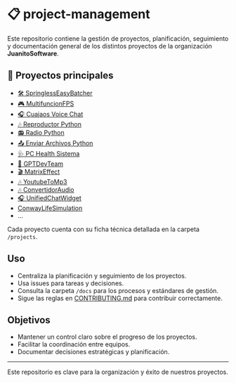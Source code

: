 # 📋 project-management

Este repositorio contiene la  gestión de proyectos, planificación, seguimiento y documentación general de los distintos proyectos de la organización **JuanitoSoftware**.

## 📌 Proyectos principales

- [🛠️ SpringlessEasyBatcher](https://github.com/Juanito-Software/Proyectos-Software/tree/main/Juanito_Software/Python/SpringlessEasyBatcher)
- [🎮 MultifuncionFPS](https://github.com/Juanito-Software/Proyectos-Software/tree/main/Juanito_Software/Python/MultifuncionFPS)
- [🎧 Cuajaos Voice Chat](https://github.com/Juanito-Software/Proyectos-Software/tree/main/Juanito_Software/Python/cuajaos_voice_chat)
- [🎶 Reproductor Python](https://github.com/Juanito-Software/Proyectos-Software/tree/main/Juanito_Software/Python/Reproductor_Python)
- [📻 Radio Python](https://github.com/Juanito-Software/Proyectos-Software/tree/main/Juanito_Software/Python/Radio_Python)
- [📤 Enviar Archivos Python](https://github.com/Juanito-Software/Proyectos-Software/tree/main/Juanito_Software/Python/Enviar_Archivos_Python)
- [🩺 PC Health Sistema](https://github.com/Juanito-Software/Proyectos-Software/tree/main/Juanito_Software/Python/PC_Health_Sistema)
- [🤖 GPTDevTeam](https://github.com/Juanito-Software/Proyectos-Software/tree/main/Juanito_Software/Python/GPTDevTeam)
- [🎬 MatrixEffect](https://github.com/Juanito-Software/Proyectos-Software/tree/main/Juanito_Software/Python/MatrixEffect)
- [🎶 YoutubeToMp3](https://github.com/Juanito-Software/Proyectos-Software/tree/main/Juanito_Software/Python/YoutubeToMp3)
- [🎶 ConvertidorAudio](https://github.com/Juanito-Software/Proyectos-Software/tree/main/Juanito_Software/Python/FFMPEG_UI)
- [🎧 UnifiedChatWidget](https://github.com/Juanito-Software/Proyectos-Software/tree/main/Juanito_Software/Node_js/unified-chat-widget)
- [ConwayLifeSimulation](https://github.com/Juanito-Software/Proyectos-Software/tree/main/Juanito_Software/Python/Conway_Life_Simulation)
- ...

Cada proyecto cuenta con su ficha técnica detallada en la carpeta `/projects`.

## Uso

- Centraliza la planificación y seguimiento de los proyectos.
- Usa issues para tareas y decisiones.
- Consulta la carpeta `/docs` para los procesos y estándares de gestión.
- Sigue las reglas en [CONTRIBUTING.md](CONTRIBUTING.md) para contribuir correctamente.

## Objetivos

- Mantener un control claro sobre el progreso de los proyectos.
- Facilitar la coordinación entre equipos.
- Documentar decisiones estratégicas y planificación.

---

Este repositorio es clave para la organización y éxito de nuestros proyectos.

